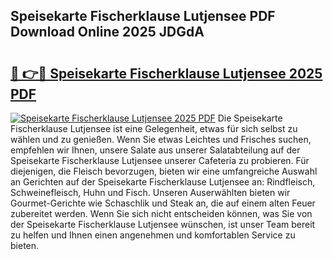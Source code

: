 ## Speisekarte Fischerklause Lutjensee PDF Download Online 2025 JDGdA

# <h2><a href="http://gc760we.nevu.top/?p=Speisekarte+Fischerklause+Lutjensee">🔗 👉🔴 Speisekarte Fischerklause Lutjensee 2025 PDF</a></h2>

[![Speisekarte Fischerklause Lutjensee 2025 PDF](https://i.imgur.com/dBaPXMq.png)](http://gc760we.nevu.top/?p=Speisekarte+Fischerklause+Lutjensee)
Die Speisekarte Fischerklause Lutjensee ist eine Gelegenheit, etwas für sich selbst zu wählen und zu genießen. Wenn Sie etwas Leichtes und Frisches suchen, empfehlen wir Ihnen, unsere Salate aus unserer Salatabteilung auf der Speisekarte Fischerklause Lutjensee unserer Cafeteria zu probieren. Für diejenigen, die Fleisch bevorzugen, bieten wir eine umfangreiche Auswahl an Gerichten auf der Speisekarte Fischerklause Lutjensee an: Rindfleisch, Schweinefleisch, Huhn und Fisch. Unseren Auserwählten bieten wir Gourmet-Gerichte wie Schaschlik und Steak an, die auf einem alten Feuer zubereitet werden. Wenn Sie sich nicht entscheiden können, was Sie von der Speisekarte Fischerklause Lutjensee wünschen, ist unser Team bereit zu helfen und Ihnen einen angenehmen und komfortablen Service zu bieten.
